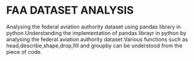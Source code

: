 # FAA DATASET ANALYSIS
Analysing the federal aviation authority dataset using pandas library in python.Understanding the implementation of pandas librayr in python by 
analysing the federal aviation authority dataset.Various functions such as head,describe,shape,drop,fill and groupby can be understood from the piece of code.

